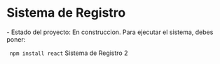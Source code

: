 <h1> Sistema de Registro</h1>
- Estado del proyecto: En construccion.
Para ejecutar el sistema, debes poner:

``` npm install react```
Sistema de Registro 2
